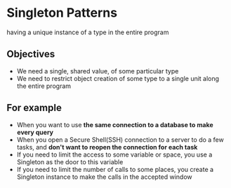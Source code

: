 # Singleton Patterns

having a unique instance of a type in the entire program

## Objectives

- We need a single, shared value, of some particular type
- We need to restrict object creation of some type to a single unit along the entire program

## For example

- When you want to use **the same connection to a database to make every query**
- When you open a Secure Shell(SSH) connection to a server to do a few tasks, and **don't want to reopen the connection for each task**
- If you need to limit the access to some variable or space, you use a Singleton as the door to this variable
- If you need to limit the number of calls to some places, you create a Singleton instance to make the calls in the accepted window
